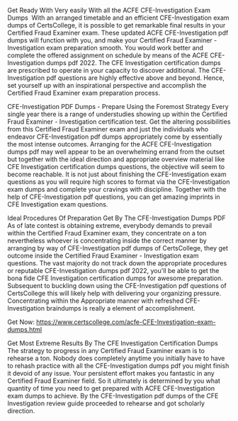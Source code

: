Get Ready With Very easily With all the ACFE CFE-Investigation Exam Dumps 
With an arranged timetable and an efficient CFE-Investigation exam dumps of CertsCollege, it is possible to get remarkable final results in your Certified Fraud Examiner exam. These updated ACFE CFE-Investigation pdf dumps will function with you, and make your Certified Fraud Examiner - Investigation exam preparation smooth. You would work better and complete the offered assignment on schedule by means of the ACFE CFE-Investigation dumps pdf 2022. The CFE Investigation certification dumps are prescribed to operate in your capacity to discover additional. The CFE-Investigation pdf questions are highly effective above and beyond. Hence, set yourself up with an inspirational perspective and accomplish the Certified Fraud Examiner exam preparation process. 



CFE-Investigation PDF Dumps - Prepare Using the Foremost Strategy
Every single year there is a range of understudies showing up within the Certified Fraud Examiner - Investigation certification test. Get the altering possibilities from this Certified Fraud Examiner exam and just the individuals who endeavor CFE-Investigation pdf dumps appropriately come by essentially the most intense outcomes. Arranging for the ACFE CFE-Investigation dumps pdf may well appear to be an overwhelming errand from the outset but together with the ideal direction and appropriate overview material like CFE Investigation certification dumps questions, the objective will seem to become reachable. It is not just about finishing the CFE-Investigation exam questions as you will require high scores to format via the CFE-Investigation exam dumps and complete your cravings with discipline. Together with the help of CFE-Investigation pdf questions, you can get amazing imprints in CFE Investigation exam questions.



Ideal Procedures Of Preparation Get By The CFE-Investigation Dumps PDF
As of late contest is obtaining extreme, everybody demands to prevail within the Certified Fraud Examiner exam, they concentrate on a ton nevertheless whoever is concentrating inside the correct manner by arranging by way of CFE-Investigation pdf dumps of CertsCollege, they get outcome inside the Certified Fraud Examiner - Investigation exam questions. The vast majority do not track down the appropriate procedures or reputable CFE-Investigation dumps pdf 2022, you'll be able to get the bona fide CFE Investigation certification dumps for awesome preparation. Subsequent to buckling down using the CFE-Investigation pdf questions of CertsCollege this will likely help with delivering your organizing pressure. Concentrating within the Appropriate manner with refreshed CFE-Investigation braindumps is really a element of accomplishment.

Get Now: https://www.certscollege.com/acfe-CFE-Investigation-exam-dumps.html

Get Most Extreme Results By The CFE Investigation Certification Dumps
The strategy to progress in any Certified Fraud Examiner exam is to rehearse a ton. Nobody does completely anytime you initially have to have to rehash practice with all the CFE-Investigation dumps pdf you might finish it devoid of any issue. Your persistent effort makes you fantastic in any Certified Fraud Examiner field. So it ultimately is determined by you what quantity of time you need to get prepared with ACFE CFE-Investigation exam dumps to achieve. By the CFE-Investigation pdf dumps of the CFE Investigation review guide proceeded to rehearse and got scholarly direction.
